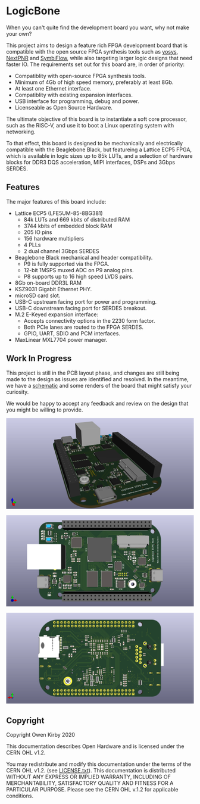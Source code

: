 LogicBone
=========

When you can't quite find the development board you want, why not make your own?

This project aims to design a feature rich FPGA development board that is
compatible with the open source FPGA synthesis tools such as [yosys](http://www.clifford.at/yosys/),
[NextPNR](https://github.com/YosysHQ/nextpnr) and [SymbiFlow](https://github.com/SymbiFlow),
while also targeting larger logic designs that need faster IO. The
requirements set out for this board are, in order of priority:
 * Compatiblity with open-source FPGA synthesis tools.
 * Minimum of 4Gb of high speed memory, preferably at least 8Gb.
 * At least one Ethernet interface.
 * Compatiblity with existing expansion interfaces.
 * USB interface for programming, debug and power.
 * Licenseable as Open Source Hardware.

The ultimate objective of this board is to instantiate a soft core processor, such as
the RISC-V, and use it to boot a Linux operating system with networking.

To that effect, this board is designed to be mechanically and electrically compatible
with the Beaglebone Black, but featureing a Lattice ECP5 FPGA, which is available in
logic sizes up to 85k LUTs, and a selection of hardware blocks for DDR3 DQS acceleration,
MIPI interfaces, DSPs and 3Gbps SERDES.

Features
--------

The major features of this board include:
 * Lattice ECP5 (LFE5UM-85-8BG381)
   - 84k LUTs and 669 kbits of distributed RAM 
   - 3744 kbits of embedded block RAM
   - 205 IO pins
   - 156 hardware multipliers
   - 4 PLLs
   - 2 dual channel 3Gbps SERDES
 * Beaglebone Black mechanical and header compatibility.
   - P9 is fully supported via the FPGA.
   - 12-bit 1MSPS muxed ADC on P9 analog pins.
   - P8 supports up to 16 high speed LVDS pairs.
 * 8Gb on-board DDR3L RAM
 * KSZ9031 Gigabit Ethernet PHY.
 * microSD card slot.
 * USB-C upstream facing port for power and programming.
 * USB-C downstream facing port for SERDES breakout.
 * M.2 E-Keyed expansion interface:
   - Accepts connectivity options in the 2230 form factor.
   - Both PCIe lanes are routed to the FPGA SERDES.
   - GPIO, UART, SDIO and PCM interfaces.
 * MaxLinear MXL7704 power manager.

Work In Progress
----------------
This project is still in the PCB layout phase, and changes are still being
made to the design as issues are identified and resolved. In the meantime,
we have a [schematic](logicbone.pdf) and some renders of the board that
might satisfy your curiosity.

We would be happy to accept any feedback and review on the design that you
might be willing to provide.

![graphics/render-angle.png](graphics/render-angle.png)

![graphics/render-front.png](graphics/render-front.png)

![graphics/render-back.png](graphics/render-back.png)

Copyright
---------
Copyright Owen Kirby 2020

This documentation describes Open Hardware and is licensed under the
CERN OHL v1.2.

You may redistribute and modify this documentation under the terms of
the CERN OHL v1.2. (see [LICENSE.txt](LICENSE.txt)). This documentation
is distributed WITHOUT ANY EXPRESS OR IMPLIED WARRANTY, INCLUDING OF
MERCHANTABILITY, SATISFACTORY QUALITY AND FITNESS FOR A PARTICULAR
PURPOSE. Please see the CERN OHL v.1.2 for applicable conditions.
